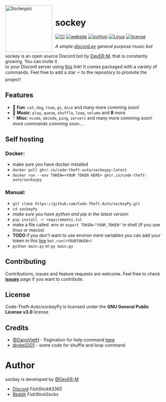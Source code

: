 <img width="150" height="150" align="left" style="float: left; margin: 0 10px 0 0;" alt="Sockeypic" src="https://cdn.discordapp.com/attachments/970962518606479380/976737385062739988/avatar.png">  

# sockey
[![CI](https://github.com/Code-Theft-Auto/sockeyPy/actions/workflows/main.yml/badge.svg)](https://github.com/Code-Theft-Auto/sockeyPy/actions/workflows/main.yml)
[![website](https://img.shields.io/badge/website-online-green.svg)](https://code-theft-auto.github.io/sockeyPy/)
[![python](https://img.shields.io/badge/python-3.10.4-yellow.svg)](https://www.python.org/downloads/release/python-3104/)
[![Linux](https://img.shields.io/badge/os-linux-blue.svg)](https://github.com/torvalds/linux)
[![license](https://img.shields.io/badge/license-GPL3.0-green.svg)](https://github.com/Code-Theft-Auto/sockeyPy/blob/master/LICENSE)

*A simple <a href=https://github.com/Rapptz/discord.py>discord.py</a> general purpose music bot*
 
sockey is an open source Discord bot by [DevER-M](https://github.com/DevER-M). that is constantly growing. You can invite it  
to your Discord server using [this](https://discord.com/api/oauth2/authorize?client_id=916685474364534805&permissions=275147647024&scope=bot%20applications.commands) link! It comes packaged with a variety of commands.
Feel free to add a star :star: to the repository to promote the project!  


## Features
*   🎉  **Fun**: `cat`, `dog`, `rnum`, `gs`, `dice` and many more comming soon!
*   🎵  **Music**: `play`, `queue`, `shuffle`, `loop`, `volume` and **8** more
*   ❔  **Misc**: `ecode`, `decode`, `ping`, `servers` and many more comming soon!  
*more commands comming soon....*

## Self hosting
### Docker:
  - make sure you have docker installed
  - `docker pull ghcr.io/code-theft-auto/sockeypy:latest`
  -  `docker run --env TOKEN=<YOUR TOKEN HERE> ghcr.io/code-theft-auto/sockeypy`
### Manual:
  - `git clone https://github.com/Code-Theft-Auto/sockeyPy.git`
  - `cd sockeyPy`
  - *make sure you have python and pip in the latest version*
  - `pip install -r requirements.txt`
  - make a file called .env or `export TOKEN="YOUR_TOKEN"` in shell (if you use linux or macos)
  - **TODO** if you don't want to use environ ment variables you can add your token in this [line](/main.py#L42) ```bot.run(<YOURTOKEN>)```
  - `python main.py` or `py main.py`
## Contributing

Contributions, issues and feature requests are welcome.
Feel free to check **[issues](/issues)** page if you want to contribute.

## License
Code-Theft-Auto/sockeyPy is licensed under the **GNU General Public License v3.0** license

## Credits

- [@DangVietH](https://github.com/DangVietH/) - Pagination for help command [here](https://github.com/DangVietH/DangVietBot/tree/master/utils)
- [@vbe0201](https://github.com/vbe0201) - some code for shuffle and loop command


# Author
sockey is developed by [@DevER-M](https://github.com/DevER-M) 
- [Discord](https://discord.com/channels/@me/780693630187995167) *FishStick#3365*
- [Reddit](https://www.reddit.com/user/FishStickSocks/) *FishStickSocks*
